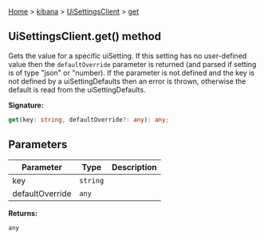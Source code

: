 [Home](./index) &gt; [kibana](./kibana.md) &gt; [UiSettingsClient](./kibana.uisettingsclient.md) &gt; [get](./kibana.uisettingsclient.get.md)

## UiSettingsClient.get() method

Gets the value for a specific uiSetting. If this setting has no user-defined value then the `defaultOverride` parameter is returned (and parsed if setting is of type "json" or "number). If the parameter is not defined and the key is not defined by a uiSettingDefaults then an error is thrown, otherwise the default is read from the uiSettingDefaults.

<b>Signature:</b>

```typescript
get(key: string, defaultOverride?: any): any;
```

## Parameters

|  Parameter | Type | Description |
|  --- | --- | --- |
|  key | <code>string</code> |  |
|  defaultOverride | <code>any</code> |  |

<b>Returns:</b>

`any`

